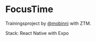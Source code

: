 # FocusTime

Trainingsproject by [@mobinni](https://github.com/mobinni) with ZTM.

Stack: React Native with Expo
